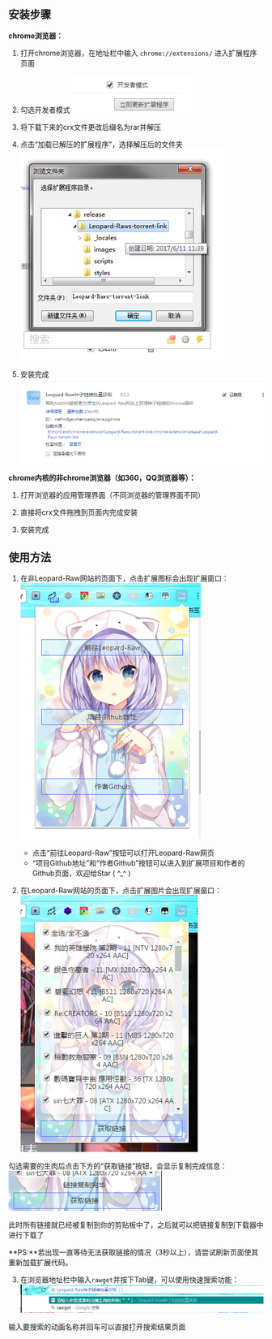 ## 安装步骤

**chrome浏览器：**

1. 打开chrome浏览器，在地址栏中输入 `chrome://extensions/` 进入扩展程序页面

2. 勾选开发者模式
![安装步骤1](./install-1.png)

3. 将下载下来的crx文件更改后缀名为rar并解压

4. 点击“加载已解压的扩展程序”，选择解压后的文件夹
![安装步骤3](./install-2.png)

5. 安装完成
![安装步骤3](./install-3.png)

**chrome内核的非chrome浏览器（如360，QQ浏览器等）：**

1. 打开浏览器的应用管理界面（不同浏览器的管理界面不同）

2. 直接将crx文件拖拽到页面内完成安装

3. 安装完成

## 使用方法

1. 在非Leopard-Raw网站的页面下，点击扩展图标会出现扩展窗口：
![使用方法1](./use-1.png)
	- 点击“前往Leopard-Raw”按钮可以打开Leopard-Raw网页
	- “项目Github地址”和“作者Github”按钮可以进入到扩展项目和作者的Github页面，欢迎给Star ( ^_^ )


2. 在Leopard-Raw网站的页面下，点击扩展图片会出现扩展窗口：
![使用方法2](./use-2.png)

勾选需要的生肉后点击下方的“获取链接”按钮，会显示复制完成信息：
![使用方法2](./use-3.png)

此时所有链接就已经被复制到你的剪贴板中了，之后就可以把链接复制到下载器中进行下载了

**PS:**若出现一直等待无法获取链接的情况（3秒以上），请尝试刷新页面使其重新加载扩展代码。

3. 在浏览器地址栏中输入`rawget`并按下Tab键，可以使用快速搜索功能：
![使用方法3](./use-4.png)

输入要搜索的动画名称并回车可以直接打开搜索结果页面
